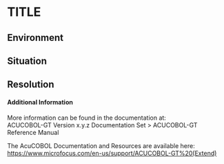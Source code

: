 # TITLE
## Environment


## Situation


## Resolution


#### Additional Information
More information can be found in the documentation at:   
ACUCOBOL-GT Version x.y.z Documentation Set > ACUCOBOL-GT Reference Manual    

The AcuCOBOL Documentation and Resources are available here:  
https://www.microfocus.com/en-us/support/ACUCOBOL-GT%20(Extend)  